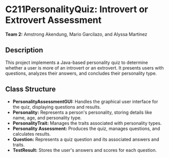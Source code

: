 # C211PersonalityQuiz: Introvert or Extrovert Assessment
**Team 2:** Amstrong Akendung, Mario Garcilazo, and Alyssa Martinez  

## Description
This project implements a Java-based personality quiz to determine whether a user is more of an introvert or an extrovert. It presents users with questions, analyzes their answers, and concludes their personality type.

## Class Structure
* **PersonalityAssessmentGUI:** Handles the graphical user interface for the quiz, displaying questions and results.
* **Personality:** Represents a person's personality, storing details like name, age, and personality type.
* **PersonalityTrait:** Manages the traits associated with personality types.
* **Personality Assessment:** Produces the quiz, manages questions, and calculates results.
* **Question:** Represents a quiz question and its associated answers and traits.
* **TestResult:** Stores the user's answers and scores for each question.
